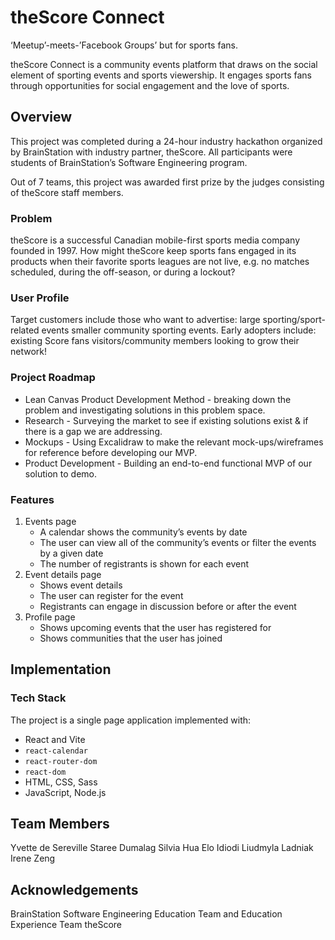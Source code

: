 # theScore Connect

‘Meetup’-meets-’Facebook Groups’  but for sports fans.

theScore Connect is a community events platform that draws on the social element of sporting events and sports viewership. It engages sports fans through opportunities for social engagement and the love of sports. 

## Overview

This project was completed during a 24-hour industry hackathon organized by BrainStation with industry partner, theScore. All participants were students of BrainStation’s Software Engineering program.

Out of 7 teams, this project was awarded first prize by the judges consisting of theScore staff members.

### Problem

theScore is a successful Canadian mobile-first sports media company founded in 1997. How might theScore keep sports fans engaged in its products when their favorite sports leagues are not live, e.g. no matches scheduled, during the off-season, or during a lockout?

### User Profile

Target customers include those who want to advertise:
large sporting/sport-related events
smaller community sporting events.
Early adopters include:
existing Score fans
visitors/community members looking to grow their network! 

### Project Roadmap

* Lean Canvas Product Development Method - breaking down the problem and investigating solutions in this problem space. 
* Research - Surveying the market to see if existing solutions exist & if there is a gap we are addressing. 
* Mockups - Using Excalidraw to make the relevant mock-ups/wireframes for reference before developing our MVP. 
* Product Development - Building an end-to-end functional MVP of our solution to demo. 

### Features

1. Events page
	- A calendar shows the community’s events by date
	- The user can view all of the community’s events or filter the events by a given date
	- The number of registrants is shown for each event
2. Event details page
	- Shows event details
	- The user can register for the event
	- Registrants can engage in discussion before or after the event
3. Profile page
	- Shows upcoming events that the user has registered for
	- Shows communities that the user has joined

## Implementation

### Tech Stack

The project is a single page application implemented with:
- React and Vite
- `react-calendar`
- `react-router-dom`
- `react-dom`
- HTML, CSS, Sass
- JavaScript, Node.js

## Team Members

Yvette de Sereville
Staree Dumalag
Silvia Hua
Elo Idiodi
Liudmyla Ladniak
Irene Zeng


## Acknowledgements

BrainStation Software Engineering Education Team and Education Experience Team
theScore
